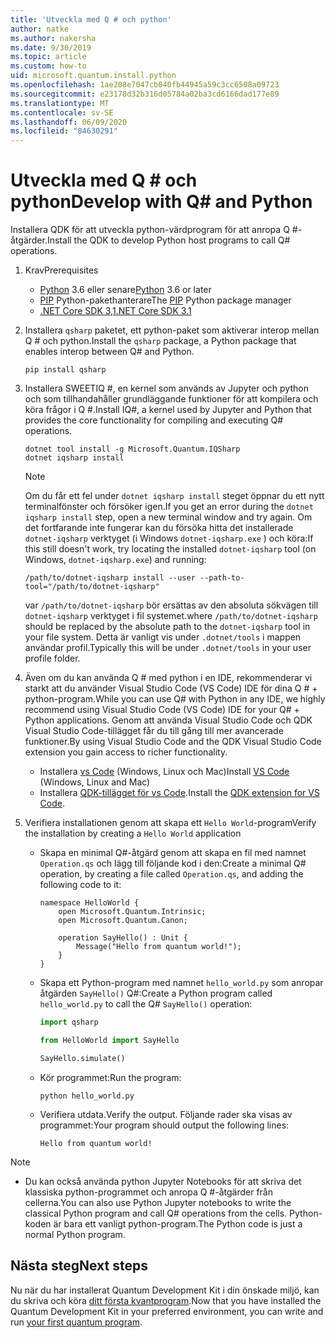 ```yaml
---
title: 'Utveckla med Q # och python'
author: natke
ms.author: nakersha
ms.date: 9/30/2019
ms.topic: article
ms.custom: how-to
uid: microsoft.quantum.install.python
ms.openlocfilehash: 1ae208e7047cb040fb44945a59c3cc6508a09723
ms.sourcegitcommit: e23178d32b316d05784a02ba3cd6166dad177e89
ms.translationtype: MT
ms.contentlocale: sv-SE
ms.lasthandoff: 06/09/2020
ms.locfileid: "84630291"
---
```

# <a name="develop-with-q-and-python"></a><span data-ttu-id="938b4-102">Utveckla med Q # och python</span><span class="sxs-lookup"><span data-stu-id="938b4-102">Develop with Q# and Python</span></span>

<span data-ttu-id="938b4-103">Installera QDK för att utveckla python-värdprogram för att anropa Q #-åtgärder.</span><span class="sxs-lookup"><span data-stu-id="938b4-103">Install the QDK to develop Python host programs to call Q# operations.</span></span>

1. <span data-ttu-id="938b4-104">Krav</span><span class="sxs-lookup"><span data-stu-id="938b4-104">Prerequisites</span></span>

    - <span data-ttu-id="938b4-105">[Python](https://www.python.org/downloads/) 3.6 eller senare</span><span class="sxs-lookup"><span data-stu-id="938b4-105">[Python](https://www.python.org/downloads/) 3.6 or later</span></span>
    - <span data-ttu-id="938b4-106">[PIP](https://pip.pypa.io/en/stable/installing) Python-pakethanterare</span><span class="sxs-lookup"><span data-stu-id="938b4-106">The [PIP](https://pip.pypa.io/en/stable/installing) Python package manager</span></span>
    - [<span data-ttu-id="938b4-107">.NET Core SDK 3,1</span><span class="sxs-lookup"><span data-stu-id="938b4-107">.NET Core SDK 3.1</span></span>](https://dotnet.microsoft.com/download/dotnet-core/3.1)


1. <span data-ttu-id="938b4-108">Installera `qsharp` paketet, ett python-paket som aktiverar interop mellan Q # och python.</span><span class="sxs-lookup"><span data-stu-id="938b4-108">Install the `qsharp` package, a Python package that enables interop between Q# and Python.</span></span>

    ```
    pip install qsharp
    ```

1. <span data-ttu-id="938b4-109">Installera SWEETIQ #, en kernel som används av Jupyter och python och som tillhandahåller grundläggande funktioner för att kompilera och köra frågor i Q #.</span><span class="sxs-lookup"><span data-stu-id="938b4-109">Install IQ#, a kernel used by Jupyter and Python that provides the core functionality for compiling and executing Q# operations.</span></span>

    ```dotnetcli
    dotnet tool install -g Microsoft.Quantum.IQSharp
    dotnet iqsharp install
    ```

    > [!NOTE]
    > <span data-ttu-id="938b4-110">Om du får ett fel under `dotnet iqsharp install` steget öppnar du ett nytt terminalfönster och försöker igen.</span><span class="sxs-lookup"><span data-stu-id="938b4-110">If you get an error during the `dotnet iqsharp install` step, open a new terminal window and try again.</span></span>
    > <span data-ttu-id="938b4-111">Om det fortfarande inte fungerar kan du försöka hitta det installerade `dotnet-iqsharp` verktyget (i Windows `dotnet-iqsharp.exe` ) och köra:</span><span class="sxs-lookup"><span data-stu-id="938b4-111">If this still doesn't work, try locating the installed `dotnet-iqsharp` tool (on Windows, `dotnet-iqsharp.exe`) and running:</span></span>
    > ```
    > /path/to/dotnet-iqsharp install --user --path-to-tool="/path/to/dotnet-iqsharp"
    > ```
    > <span data-ttu-id="938b4-112">var `/path/to/dotnet-iqsharp` bör ersättas av den absoluta sökvägen till `dotnet-iqsharp` verktyget i fil systemet.</span><span class="sxs-lookup"><span data-stu-id="938b4-112">where `/path/to/dotnet-iqsharp` should be replaced by the absolute path to the `dotnet-iqsharp` tool in your file system.</span></span>
    > <span data-ttu-id="938b4-113">Detta är vanligt vis under `.dotnet/tools` i mappen användar profil.</span><span class="sxs-lookup"><span data-stu-id="938b4-113">Typically this will be under `.dotnet/tools` in your user profile folder.</span></span>
  
1. <span data-ttu-id="938b4-114">Även om du kan använda Q # med python i en IDE, rekommenderar vi starkt att du använder Visual Studio Code (VS Code) IDE för dina Q # + python-program.</span><span class="sxs-lookup"><span data-stu-id="938b4-114">While you can use Q# with Python in any IDE, we highly recommend using Visual Studio Code (VS Code) IDE for your Q# + Python applications.</span></span> <span data-ttu-id="938b4-115">Genom att använda Visual Studio Code och QDK Visual Studio Code-tillägget får du till gång till mer avancerade funktioner.</span><span class="sxs-lookup"><span data-stu-id="938b4-115">By using Visual Studio Code and the QDK Visual Studio Code extension you gain access to richer functionality.</span></span>

    - <span data-ttu-id="938b4-116">Installera [vs Code](https://code.visualstudio.com/download) (Windows, Linux och Mac)</span><span class="sxs-lookup"><span data-stu-id="938b4-116">Install [VS Code](https://code.visualstudio.com/download) (Windows, Linux and Mac)</span></span>
    - <span data-ttu-id="938b4-117">Installera [QDK-tillägget för vs Code](https://marketplace.visualstudio.com/items?itemName=quantum.quantum-devkit-vscode).</span><span class="sxs-lookup"><span data-stu-id="938b4-117">Install the [QDK extension for VS Code](https://marketplace.visualstudio.com/items?itemName=quantum.quantum-devkit-vscode).</span></span>

1. <span data-ttu-id="938b4-118">Verifiera installationen genom att skapa ett `Hello World`-program</span><span class="sxs-lookup"><span data-stu-id="938b4-118">Verify the installation by creating a `Hello World` application</span></span>

    - <span data-ttu-id="938b4-119">Skapa en minimal Q#-åtgärd genom att skapa en fil med namnet `Operation.qs` och lägg till följande kod i den:</span><span class="sxs-lookup"><span data-stu-id="938b4-119">Create a minimal Q# operation, by creating a file called `Operation.qs`, and adding the following code to it:</span></span>

        ```qsharp
        namespace HelloWorld {
            open Microsoft.Quantum.Intrinsic;
            open Microsoft.Quantum.Canon;

            operation SayHello() : Unit {
                Message("Hello from quantum world!");
            }
        }
        ```

    - <span data-ttu-id="938b4-120">Skapa ett Python-program med namnet `hello_world.py` som anropar åtgärden `SayHello()` Q#:</span><span class="sxs-lookup"><span data-stu-id="938b4-120">Create a Python program called `hello_world.py` to call the Q# `SayHello()` operation:</span></span>

        ```python
        import qsharp

        from HelloWorld import SayHello

        SayHello.simulate()
        ```

    - <span data-ttu-id="938b4-121">Kör programmet:</span><span class="sxs-lookup"><span data-stu-id="938b4-121">Run the program:</span></span>

        ```
        python hello_world.py
        ```

    - <span data-ttu-id="938b4-122">Verifiera utdata.</span><span class="sxs-lookup"><span data-stu-id="938b4-122">Verify the output.</span></span> <span data-ttu-id="938b4-123">Följande rader ska visas av programmet:</span><span class="sxs-lookup"><span data-stu-id="938b4-123">Your program should output the following lines:</span></span>

        ```
        Hello from quantum world!
        ```


> [!NOTE]
> * <span data-ttu-id="938b4-124">Du kan också använda python Jupyter Notebooks för att skriva det klassiska python-programmet och anropa Q #-åtgärder från cellerna.</span><span class="sxs-lookup"><span data-stu-id="938b4-124">You can also use Python Jupyter notebooks to write the classical Python program and call Q# operations from the cells.</span></span> <span data-ttu-id="938b4-125">Python-koden är bara ett vanligt python-program.</span><span class="sxs-lookup"><span data-stu-id="938b4-125">The Python code is just a normal Python program.</span></span>

## <a name="next-steps"></a><span data-ttu-id="938b4-126">Nästa steg</span><span class="sxs-lookup"><span data-stu-id="938b4-126">Next steps</span></span>

<span data-ttu-id="938b4-127">Nu när du har installerat Quantum Development Kit i din önskade miljö, kan du skriva och köra [ditt första kvantprogram](xref:microsoft.quantum.quickstarts.qrng).</span><span class="sxs-lookup"><span data-stu-id="938b4-127">Now that you have installed the Quantum Development Kit in your preferred environment, you can write and run [your first quantum program](xref:microsoft.quantum.quickstarts.qrng).</span></span>
